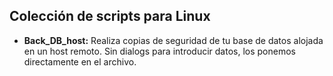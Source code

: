 ## Colección de scripts para Linux

* **Back_DB_host:** Realiza copias de seguridad de tu base de datos alojada en un host remoto. Sin dialogs para introducir datos, los ponemos directamente en el archivo.
